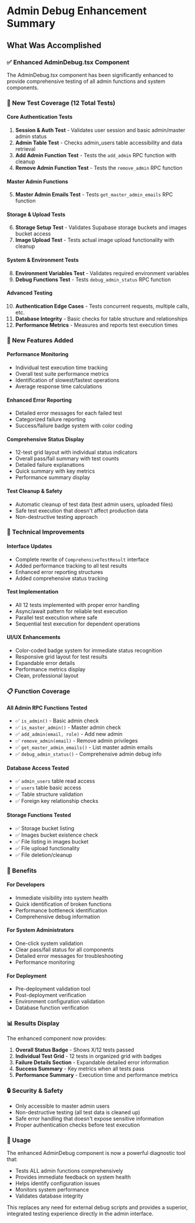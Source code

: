 # Admin Debug Enhancement Summary

## What Was Accomplished

### ✅ Enhanced AdminDebug.tsx Component
The AdminDebug.tsx component has been significantly enhanced to provide comprehensive testing of all admin functions and system components.

### 🧪 New Test Coverage (12 Total Tests)

#### Core Authentication Tests
1. **Session & Auth Test** - Validates user session and basic admin/master admin status
2. **Admin Table Test** - Checks admin_users table accessibility and data retrieval
3. **Add Admin Function Test** - Tests the `add_admin` RPC function with cleanup
4. **Remove Admin Function Test** - Tests the `remove_admin` RPC function

#### Master Admin Functions
5. **Master Admin Emails Test** - Tests `get_master_admin_emails` RPC function

#### Storage & Upload Tests
6. **Storage Setup Test** - Validates Supabase storage buckets and images bucket access
7. **Image Upload Test** - Tests actual image upload functionality with cleanup

#### System & Environment Tests
8. **Environment Variables Test** - Validates required environment variables
9. **Debug Functions Test** - Tests `debug_admin_status` RPC function

#### Advanced Testing
10. **Authentication Edge Cases** - Tests concurrent requests, multiple calls, etc.
11. **Database Integrity** - Basic checks for table structure and relationships
12. **Performance Metrics** - Measures and reports test execution times

### 🚀 New Features Added

#### Performance Monitoring
- Individual test execution time tracking
- Overall test suite performance metrics
- Identification of slowest/fastest operations
- Average response time calculations

#### Enhanced Error Reporting
- Detailed error messages for each failed test
- Categorized failure reporting
- Success/failure badge system with color coding

#### Comprehensive Status Display
- 12-test grid layout with individual status indicators
- Overall pass/fail summary with test counts
- Detailed failure explanations
- Quick summary with key metrics
- Performance summary display

#### Test Cleanup & Safety
- Automatic cleanup of test data (test admin users, uploaded files)
- Safe test execution that doesn't affect production data
- Non-destructive testing approach

### 🔧 Technical Improvements

#### Interface Updates
- Complete rewrite of `ComprehensiveTestResult` interface
- Added performance tracking to all test results
- Enhanced error reporting structures
- Added comprehensive status tracking

#### Test Implementation
- All 12 tests implemented with proper error handling
- Async/await pattern for reliable test execution
- Parallel test execution where safe
- Sequential test execution for dependent operations

#### UI/UX Enhancements
- Color-coded badge system for immediate status recognition
- Responsive grid layout for test results
- Expandable error details
- Performance metrics display
- Clean, professional layout

### 📋 Function Coverage

#### All Admin RPC Functions Tested
- ✅ `is_admin()` - Basic admin check
- ✅ `is_master_admin()` - Master admin check  
- ✅ `add_admin(email, role)` - Add new admin
- ✅ `remove_admin(email)` - Remove admin privileges
- ✅ `get_master_admin_emails()` - List master admin emails
- ✅ `debug_admin_status()` - Comprehensive admin debug info

#### Database Access Tested
- ✅ `admin_users` table read access
- ✅ `users` table basic access
- ✅ Table structure validation
- ✅ Foreign key relationship checks

#### Storage Functions Tested
- ✅ Storage bucket listing
- ✅ Images bucket existence check
- ✅ File listing in images bucket
- ✅ File upload functionality
- ✅ File deletion/cleanup

### 🎯 Benefits

#### For Developers
- Immediate visibility into system health
- Quick identification of broken functions
- Performance bottleneck identification
- Comprehensive debug information

#### For System Administrators
- One-click system validation
- Clear pass/fail status for all components
- Detailed error messages for troubleshooting
- Performance monitoring

#### For Deployment
- Pre-deployment validation tool
- Post-deployment verification
- Environment configuration validation
- Database function verification

### 📊 Results Display

The enhanced component now provides:

1. **Overall Status Badge** - Shows X/12 tests passed
2. **Individual Test Grid** - 12 tests in organized grid with badges
3. **Failure Details Section** - Expandable detailed error information
4. **Success Summary** - Key metrics when all tests pass
5. **Performance Summary** - Execution time and performance metrics

### 🔒 Security & Safety

- Only accessible to master admin users
- Non-destructive testing (all test data is cleaned up)
- Safe error handling that doesn't expose sensitive information
- Proper authentication checks before test execution

### 🚀 Usage

The enhanced AdminDebug component is now a powerful diagnostic tool that:
- Tests ALL admin functions comprehensively
- Provides immediate feedback on system health
- Helps identify configuration issues
- Monitors system performance
- Validates database integrity

This replaces any need for external debug scripts and provides a superior, integrated testing experience directly in the admin interface.

